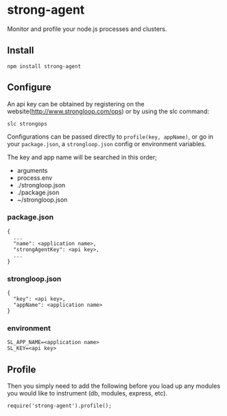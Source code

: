 # strong-agent

Monitor and profile your node.js processes and clusters.

## Install

    npm install strong-agent

## Configure

An api key can be obtained by registering on the website(http://www.strongloop.com/ops) or by using the slc command:

    slc strongops

Configurations can be passed directly to `profile(key, appName)`, or go in your `package.json`, a `strongloop.json` config or environment variables.

The key and app name will be searched in this order;

 *   arguments
 *   process.env
 *   ./strongloop.json
 *   ./package.json
 *   ~/strongloop.json

### package.json

    {
      ...
      "name": <application name>,
      "strongAgentKey": <api key>,
      ...
    }

### strongloop.json

    {
      "key": <api key>,
      "appName": <application name>
    }
    
### environment

    SL_APP_NAME=<application name>
    SL_KEY=<api key>

## Profile

Then you simply need to add the following before you load up any modules you would like to instrument (db, modules, express, etc).

    require('strong-agent').profile();
